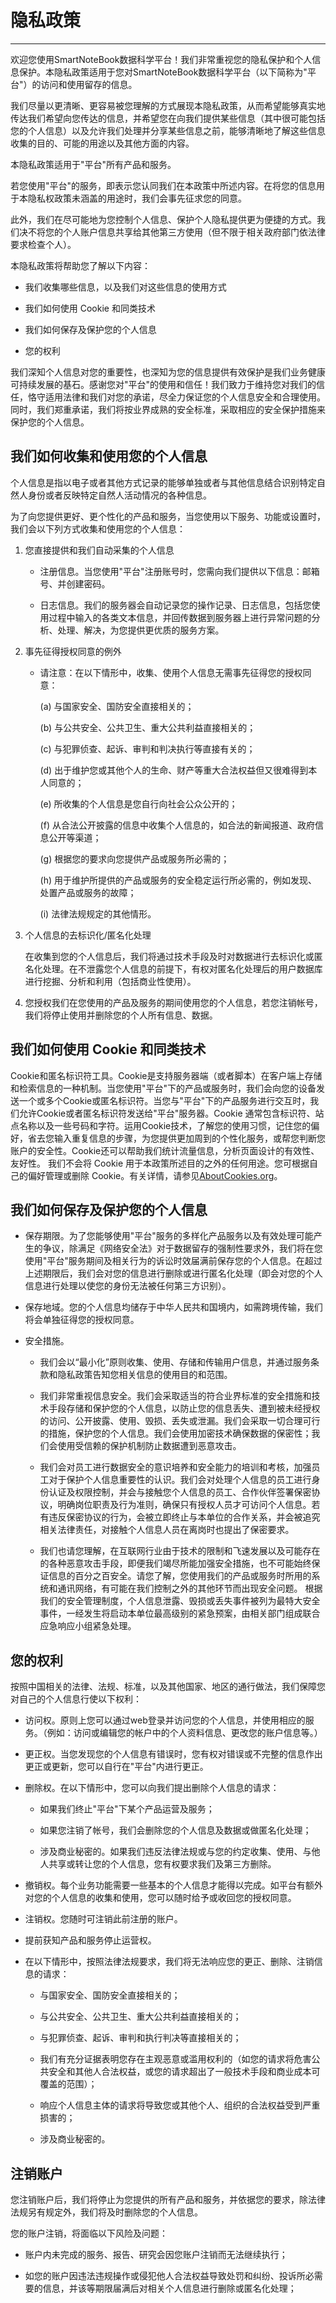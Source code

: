 # 隐私政策
---
欢迎您使用SmartNoteBook数据科学平台！我们非常重视您的隐私保护和个人信息保护。本隐私政策适用于您对SmartNoteBook数据科学平台（以下简称为"平台"）的访问和使用留存的信息。

我们尽量以更清晰、更容易被您理解的方式展现本隐私政策，从而希望能够真实地传达我们希望向您传达的信息，并希望您在向我们提供某些信息（其中很可能包括您的个人信息）以及允许我们处理并分享某些信息之前，能够清晰地了解这些信息收集的目的、可能的用途以及其他方面的内容。

本隐私政策适用于"平台"所有产品和服务。

若您使用"平台"的服务，即表示您认同我们在本政策中所述内容。在将您的信息用于本隐私权政策未涵盖的用途时，我们会事先征求您的同意。

此外，我们在尽可能地为您控制个人信息、保护个人隐私提供更为便捷的方式。我们决不将您的个人账户信息共享给其他第三方使用（但不限于相关政府部门依法律要求检查个人）。

本隐私政策将帮助您了解以下内容：

-   我们收集哪些信息，以及我们对这些信息的使用方式

-   我们如何使用 Cookie 和同类技术

-   我们如何保存及保护您的个人信息

-   您的权利

我们深知个人信息对您的重要性，也深知为您的信息提供有效保护是我们业务健康可持续发展的基石。感谢您对"平台"的使用和信任！我们致力于维持您对我们的信任，恪守适用法律和我们对您的承诺，尽全力保证您的个人信息安全和合理使用。同时，我们郑重承诺，我们将按业界成熟的安全标准，采取相应的安全保护措施来保护您的个人信息。

## 我们如何收集和使用您的个人信息

个人信息是指以电子或者其他方式记录的能够单独或者与其他信息结合识别特定自然人身份或者反映特定自然人活动情况的各种信息。

为了向您提供更好、更个性化的产品和服务，当您使用以下服务、功能或设置时，我们会以下列方式收集和使用您的个人信息：

1. 您直接提供和我们自动采集的个人信息
    
    -   注册信息。当您使用"平台"注册账号时，您需向我们提供以下信息：邮箱号、并创建密码。
  
    -   日志信息。我们的服务器会自动记录您的操作记录、日志信息，包括您使用过程中输入的各类文本信息，并回传数据到服务器上进行异常问题的分析、处理、解决，为您提供更优质的服务方案。

2. 事先征得授权同意的例外

    -   请注意：在以下情形中，收集、使用个人信息无需事先征得您的授权同意：

        (a) 与国家安全、国防安全直接相关的；

        (b) 与公共安全、公共卫生、重大公共利益直接相关的；

        (c) 与犯罪侦查、起诉、审判和判决执行等直接有关的；

        (d) 出于维护您或其他个人的生命、财产等重大合法权益但又很难得到本人同意的；

        (e) 所收集的个人信息是您自行向社会公众公开的；

        (f) 从合法公开披露的信息中收集个人信息的，如合法的新闻报道、政府信息公开等渠道；

        (g) 根据您的要求向您提供产品或服务所必需的；

        (h) 用于维护所提供的产品或服务的安全稳定运行所必需的，例如发现、处置产品或服务的故障；

        (i) 法律法规规定的其他情形。

3. 个人信息的去标识化/匿名化处理

    在收集到您的个人信息后，我们将通过技术手段及时对数据进行去标识化或匿名化处理。在不泄露您个人信息的前提下，有权对匿名化处理后的用户数据库进行挖掘、分析和利用（包括商业性使用）。

4. 您授权我们在您使用的产品及服务的期间使用您的个人信息，若您注销帐号，我们将停止使用并删除您的个人所有信息、数据。

## 我们如何使用 Cookie 和同类技术

Cookie和匿名标识符工具。Cookie是支持服务器端（或者脚本）在客户端上存储和检索信息的一种机制。当您使用"平台"下的产品或服务时，我们会向您的设备发送一个或多个Cookie或匿名标识符。当您与"平台"下的产品服务进行交互时，我们允许Cookie或者匿名标识符发送给"平台"服务器。Cookie 通常包含标识符、站点名称以及一些号码和字符。运用Cookie技术，了解您的使用习惯，记住您的偏好，省去您输入重复信息的步骤，为您提供更加周到的个性化服务，或帮您判断您账户的安全性。Cookie还可以帮助我们统计流量信息，分析页面设计的有效性、友好性。 我们不会将 Cookie 用于本政策所述目的之外的任何用途。您可根据自己的偏好管理或删除 Cookie。有关详情，请参见[AboutCookies.org](https://www.aboutcookies.org/)。 


## 我们如何保存及保护您的个人信息

-   保存期限。为了您能够使用"平台"服务的多样化产品服务以及有效处理可能产生的争议，除满足《网络安全法》对于数据留存的强制性要求外，我们将在您使用"平台"服务期间及相关行为的诉讼时效届满前保存您的个人信息。在超过上述期限后，我们会对您的信息进行删除或进行匿名化处理（即会对您的个人信息进行处理以使您的身份无法被任何第三方识别）。

-   保存地域。您的个人信息均储存于中华人民共和国境内，如需跨境传输，我们将会单独征得您的授权同意。

-   安全措施。
 
    -   我们会以“最小化”原则收集、使用、存储和传输用户信息，并通过服务条款和隐私政策告知您相关信息的使用目的和范围。

    -   我们非常重视信息安全。我们会采取适当的符合业界标准的安全措施和技术手段存储和保护您的个人信息，以防止您的信息丢失、遭到被未经授权的访问、公开披露、使用、毁损、丢失或泄漏。我们会采取一切合理可行的措施，保护您的个人信息。我们会使用加密技术确保数据的保密性；我们会使用受信赖的保护机制防止数据遭到恶意攻击。

    -   我们会对员工进行数据安全的意识培养和安全能力的培训和考核，加强员工对于保护个人信息重要性的认识。我们会对处理个人信息的员工进行身份认证及权限控制，并会与接触您个人信息的员工、合作伙伴签署保密协议，明确岗位职责及行为准则，确保只有授权人员才可访问个人信息。若有违反保密协议的行为，会被立即终止与本单位的合作关系，并会被追究相关法律责任，对接触个人信息人员在离岗时也提出了保密要求。

    -   我们也请您理解，在互联网行业由于技术的限制和飞速发展以及可能存在的各种恶意攻击手段，即便我们竭尽所能加强安全措施，也不可能始终保证信息的百分之百安全。请您了解，您使用我们的产品或服务时所用的系统和通讯网络，有可能在我们控制之外的其他环节而出现安全问题。 根据我们的安全管理制度，个人信息泄露、毁损或丢失事件被列为最特大安全事件，一经发生将启动本单位最高级别的紧急预案，由相关部门组成联合应急响应小组紧急处理。

##  您的权利

按照中国相关的法律、法规、标准，以及其他国家、地区的通行做法，我们保障您对自己的个人信息行使以下权利：

-   访问权。原则上您可以通过web登录并访问您的个人信息，并使用相应的服务。（例如：访问或编辑您的帐户中的个人资料信息、更改您的账户信息等。）

-   更正权。当您发现您的个人信息有错误时，您有权对错误或不完整的信息作出更正或更新，您可以自行在"平台"内进行更正。

-   删除权。在以下情形中，您可以向我们提出删除个人信息的请求：
   
    -   如果我们终止"平台"下某个产品运营及服务；
  
    -   如果您注销了帐号，我们会删除您的个人信息及数据或做匿名化处理；
  
    -   涉及商业秘密的。如果我们违反法律法规或与您的约定收集、使用、与他人共享或转让您的个人信息，您有权要求我们及第三方删除。

-   撤销权。每个业务功能需要一些基本的个人信息才能得以完成。如平台有额外对您的个人信息的收集和使用，您可以随时给予或收回您的授权同意。

-   注销权。您随时可注销此前注册的账户。

-   提前获知产品和服务停止运营权。

-   在以下情形中，按照法律法规要求，我们将无法响应您的更正、删除、注销信息的请求：
  
    -   与国家安全、国防安全直接相关的；

    -   与公共安全、公共卫生、重大公共利益直接相关的；

    -   与犯罪侦查、起诉、审判和执行判决等直接相关的；

    -   我们有充分证据表明您存在主观恶意或滥用权利的（如您的请求将危害公共安全和其他人合法权益，或您的请求超出了一般技术手段和商业成本可覆盖的范围）；

    -   响应个人信息主体的请求将导致您或其他个人、组织的合法权益受到严重损害的；

    -   涉及商业秘密的。

## 注销账户

您注销账户后，我们将停止为您提供的所有产品和服务，并依据您的要求，除法律法规另有规定外，我们将及时删除您的个人信息。

您的账户注销，将面临以下风险及问题：

-   账户内未完成的服务、报告、研究会因您账户注销而无法继续执行；

-   如您的账户因违法违规操作或侵犯他人合法权益导致处罚和纠纷、投诉所必需要的信息，并该等期限届满后对相关个人信息进行删除或匿名化处理；